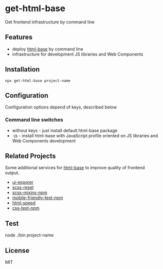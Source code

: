 # get-html-base

Get frontend infrastructure by command line

## Features

- deploy [html-base](https://github.com/andreymatin/html-base) by command line
- infrastructure for development JS libraries and Web Components 

## Installation

```
npx get-html-base project-name
```

## Configuration 

Configuration options depend of keys, described below


### Command line switches

- without keys - just install default html-base package
- -js - install html-base with JavaScript profile oriented on JS libraries and Web Components development


## Related Projects

Some additional services for [html-base](https://www.npmjs.com/package/html-base)
to improve quality of frontend output.

- [ui-exporer](https://www.npmjs.com/package/ui-exporer)
- [scss-reset](https://www.npmjs.com/package/scss-reset)
- [scss-mixins-npm](https://www.npmjs.com/package/scss-mixins-npm)
- [mobile-friendly-test-npm](https://www.npmjs.com/package/mobile-friendly-test-npm)
- [html-speed](https://www.npmjs.com/package/html-speed)
- [css-test-npm](https://www.npmjs.com/package/css-test-npm)


## Test

node ./bin project-name

## License

MIT